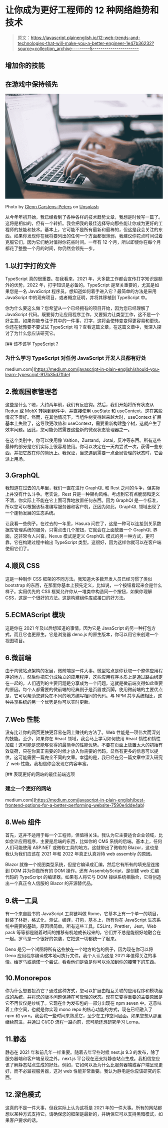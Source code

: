 # 让你成为更好工程师的 12 种网络趋势和技术

> 原文：<https://javascript.plainenglish.io/12-web-trends-and-technologies-that-will-make-you-a-better-engineer-1e47b36232?source=collection_archive---------5----------------------->

## 增加你的技能

## 在游戏中保持领先

![](img/f02ebf60a91a49bf38c717efc1855d55.png)

Photo by [Glenn Carstens-Peters](https://unsplash.com/@glenncarstenspeters?utm_source=medium&utm_medium=referral) on [Unsplash](https://unsplash.com?utm_source=medium&utm_medium=referral)

从今年年初开始，我已经看到了各种各样的技术趋势文章，我想是时候写一篇了。这将是相似的，但有一个转折。我会把我的最佳选择导向那些能让你成为更好的工程师的技能和技术。基本上，它可能不是所有最新和最棒的，但这是我会关注的东西。如果你发现你在我将要列出的任何一个方面都很薄弱，我建议你花点时间试着克服它们，因为它们绝对值得你花些时间。一年有 12 个月，所以即使你在每个月都花了整整一个月的时间，你仍然会领先一步。

## 1.以打字打的文件

TypeScript 真的很重要。在我看来，2021 年，大多数工作都会宣传打字知识是额外的优势，2022 年，打字知识是必备的。TypeScript 是至关重要的，尤其是如果您是一名 JavaScript 程序员。想知道如何着手进入它？最简单的方法是采用 JavaScript 中的现有项目，或者概念证明，并将其移植到 TypeScript 中。

你为什么要这么做？您希望从一个已经拥有的项目开始，因为您已经理解了 JavaScript 代码。既要努力让应用程序工作，又要努力让类型工作，这不是一个好主意。如果你能专注于其中的一件事，打字，这将会使转变变得更容易和更快。你还在犹豫要不要试试 TypeScript 吗？查看这篇文章，在这篇文章中，我深入探讨了为什么您应该研究它。

[](https://medium.com/javascript-in-plain-english/should-you-learn-typescript-917b35d7ffde) [## 该不该学 TypeScript？

### 为什么学习 TypeScript 对任何 JavaScript 开发人员都有好处

medium.com](https://medium.com/javascript-in-plain-english/should-you-learn-typescript-917b35d7ffde) 

## 2.微观国家管理者

这些是什么？嗯，大约两年前，我们有反应钩。然后，我们开始将所有状态从 Redux 或 MobX 转换到组件中，并直接使用 useState 和 useContext，这在某些情况下很好。然而，在其他情况下，当组件树变得越来越大时，useContext 扩展基本上失败了，这导致更改值和 useContext，需要重新构建整个树，这就产生了效率问题。因此，您可能仍然需要这些新的微观状态管理器之一。

在这个类别中，你可以使用像 Valtion，Zustand，Jotai，反冲等东西。所有这些最棒的部分是它们实际上很容易使用。你可以决定在一天内尝试一次，获得一些东西，并把它放在你的简历上。我保证，当您遇到需要一点全局管理的状态时，它会派上用场。

## 3.GraphQL

我知道在过去的几年里，我们一直在进行 GraphQL 和 Rest 之间的斗争，但实际上并没有什么斗争。老实说，Rest 只是一种架构风格。考虑到它有点脆弱和定义不清，你实际上不能在它上面可靠地放置任何东西。因为 GraphQl 是一个标准，所以您可以根据该标准编写服务器和客户机，正因为如此，GraphQL 领域出现了一个蓬勃发展的生态系统。

让我看一些例子。在过去的一年里，Hasura 问世了，这是一种可以连接到关系数据库管理系统的服务，只需点击几个按钮，它就会在上面放置一个 GraphQL 界面，这非常令人兴奋。Nexus 模式是定义 GraphQL 模式的另一种方式，更可靠，它在构建过程中输出 TypeScript 类型。这很好，因为这样你就可以在客户端使用它们了。

## 4.顺风 CSS

这是一种制作 CSS 框架的不同方法。我知道大多数开发人员已经习惯了类似 bootstrap 的东西，在那里你基本上预先定义，比如说，一个按钮看起来会是什么样子。实用优先的 CSS 框架允许你从一堆类中构造同一个按钮，如果你理解 CSS，这是一个很好的方法。这是构建组件库或接口的好方法。

## 5.ECMAScript 模块

这是你在 2021 年及以后想知道的事情，因为它是 JavaScript 的另一种打包方式，而且它也更原生。它是浏览器 deno.js 的原生版本，你可以用它来创建一个视图项目。

## 6.微前端

由于向微站点架构的发展，微前端是一件大事。微型站点是你获取一个整体应用程序的地方，然后你把它分成独立的应用程序，这些应用程序本质上是通过路由绑定在一起的。人们遇到的主要问题是分享成为一个问题。这就是微前端变得如此重要的原因。每个人都需要的微前端的经典例子是页眉或页脚。使用微前端的主要优点是，它可以帮助您避免在不同的地方编写相同的代码。与 NPM 共享系统相比，这种共享系统的另一个优势是你可以实时更新。

## 7.Web 性能

没有比让你的网页更快更容易在网上赚钱的方法了。Web 性能是一项伟大而深刻的技能。至少，如果你在 React 领域，我会马上学习如何使用 React 惰性和惰性加载！这可能是您能够获得的最简单的性能优势。不要在页面上放置太大的初始有效载荷，只在你真正需要的时候才放入你需要的代码。显然有更多的信息可以提供，这可能需要一篇完全不同的文章。幸运的是，我已经在另一篇文章中深入研究了 web 性能。我相信你会发现它内容丰富。

[](https://medium.com/javascript-in-plain-english/best-frontend-options-for-a-better-performing-website-7590e4dde4ab) [## 表现更好的网站的最佳前端选项

### 建立一个更好的网站

medium.com](https://medium.com/javascript-in-plain-english/best-frontend-options-for-a-better-performing-website-7590e4dde4ab) 

## 8.Web 组件

首先，这并不适用于每一个工程师，但值得关注。我认为它主要适合企业领域，比如会计应用程序，主要是后端的东西，比如你的 CMS 系统的后端。基本上，任何人们可能使用 ASP.NET 或微软工具的地方。这就带出了微软的 Blazor，这也是我认为我们应该在 2021 年和 2022 年真正认真对待 web assembly 的原因。

Blazor 就像一个视图类型系统，但是它编译成汇编，然后它有所有的填充层连接到 DOM 并为你做所有的 DOM 操作。还有 AssemblyScript，是创建 web 汇编代码的 TypeScript 的编译器。如果有人将它与 DOM 操纵系统相融合，它将创造出一个真正令人信服的 Blazor 的开源替代品。

## 9.统一工具

有一个来自脸书的 JavaScript 工具链叫做 Rome，它基本上有一个单一的项目，封装了林挺，格式化，测试，编译，打包，基本上，所有你在 JavaScript 生态系统中需要的基础。原因很简单。所有这些工具，ESLint，Prettier，Jest，Web pack 等等都是随着时间的推移有机地成长起来的，它们并不总是能很好地融合在一起。罗马是一个很好的包装，它把这一切都统一了起来。

Deno 是另一个试图将所有这些放在一个地方的包的例子，因为现在你可以将 Deno 应用程序编译成本地可执行文件。我个人认为这是 2021 年值得关注的事情。给罗马或德诺一个尝试，看看他们是否是你可以添加到你的腰带下的东西。

## 10.Monorepos

你为什么想要投资它？通过这种方式，您可以扩展由相互关联的应用程序和模块组成的系统，并将您的版本问题保持在可管理的状态。现在它变得重要的主要原因是它不再仅仅是纱线了。它现在作为发布包的一部分出现在 npm seven 中。这意味着工作空间，也就是你实现 mono repo 的核心功能的方式，现在已经融入了 npm 和 yarn。我会花一些时间来熟悉它，至少在工作空间层面。如果您想从那里继续前进，并通过 CI/CD 流程一路向前，您可能还想研究学习 Lerna。

## 11.静态

静态在 2021 年和前几年一样重要。随着去年早些时候 next.js 9.3 的发布，除了服务器端和客户端呈现之外，next.js 平台现在还支持静态站点生成。我相信您应该了解静态站点生成的好处，例如，它如何以及为什么比服务器端或客户端呈现更好，而不必监视服务器，这对 web 性能非常重要。我认为静电是你应该研究的东西。

## 12.深色模式

这真的不是一件大事，但我实际上认为这将是 2021 年的一件大事。所有的网站都想以某种方式支持它。请确保您的框架是最新的，并确保它可以支持黑暗模式，如果客户要求的话。